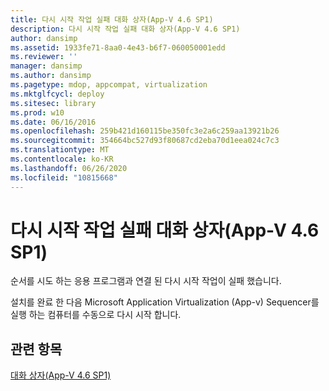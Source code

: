 ```yaml
---
title: 다시 시작 작업 실패 대화 상자(App-V 4.6 SP1)
description: 다시 시작 작업 실패 대화 상자(App-V 4.6 SP1)
author: dansimp
ms.assetid: 1933fe71-8aa0-4e43-b6f7-060050001edd
ms.reviewer: ''
manager: dansimp
ms.author: dansimp
ms.pagetype: mdop, appcompat, virtualization
ms.mktglfcycl: deploy
ms.sitesec: library
ms.prod: w10
ms.date: 06/16/2016
ms.openlocfilehash: 259b421d160115be350fc3e2a6c259aa13921b26
ms.sourcegitcommit: 354664bc527d93f80687cd2eba70d1eea024c7c3
ms.translationtype: MT
ms.contentlocale: ko-KR
ms.lasthandoff: 06/26/2020
ms.locfileid: "10815668"
---
```

# 다시 시작 작업 실패 대화 상자(App-V 4.6 SP1)


순서를 시도 하는 응용 프로그램과 연결 된 다시 시작 작업이 실패 했습니다.

설치를 완료 한 다음 Microsoft Application Virtualization (App-v) Sequencer를 실행 하는 컴퓨터를 수동으로 다시 시작 합니다.

## 관련 항목


[대화 상자(App-V 4.6 SP1)](dialog-boxes--appv-46-sp1-.md)

 

 





